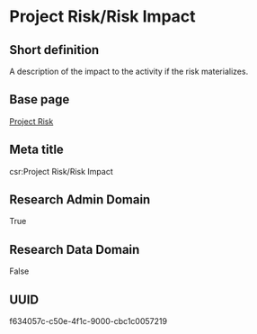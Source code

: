 # Project Risk/Risk Impact
## Short definition
A description of the impact to the activity if the risk materializes.
## Base page
[Project Risk](../../Objects/Project%20Risk.md)
## Meta title
csr:Project Risk/Risk Impact
## Research Admin Domain
True
## Research Data Domain
False
## UUID
f634057c-c50e-4f1c-9000-cbc1c0057219
